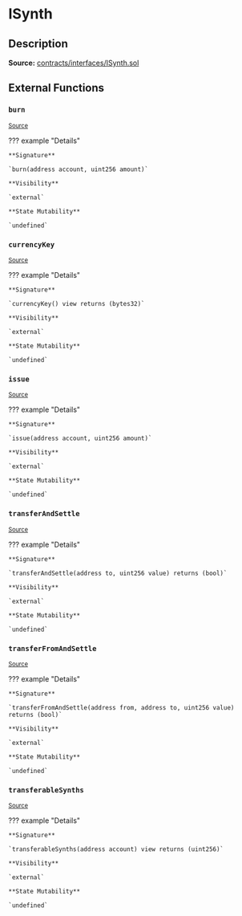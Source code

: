 # ISynth

## Description

**Source:** [contracts/interfaces/ISynth.sol](https://github.com/Synthetixio/synthetix/tree/v2.44.0-alpha/contracts/interfaces/ISynth.sol)

## External Functions

### `burn`

<sub>[Source](https://github.com/Synthetixio/synthetix/tree/v2.44.0-alpha/contracts/interfaces/ISynth.sol#L20)</sub>

??? example "Details"

    **Signature**

    `burn(address account, uint256 amount)`

    **Visibility**

    `external`

    **State Mutability**

    `undefined`

### `currencyKey`

<sub>[Source](https://github.com/Synthetixio/synthetix/tree/v2.44.0-alpha/contracts/interfaces/ISynth.sol#L6)</sub>

??? example "Details"

    **Signature**

    `currencyKey() view returns (bytes32)`

    **Visibility**

    `external`

    **State Mutability**

    `undefined`

### `issue`

<sub>[Source](https://github.com/Synthetixio/synthetix/tree/v2.44.0-alpha/contracts/interfaces/ISynth.sol#L22)</sub>

??? example "Details"

    **Signature**

    `issue(address account, uint256 amount)`

    **Visibility**

    `external`

    **State Mutability**

    `undefined`

### `transferAndSettle`

<sub>[Source](https://github.com/Synthetixio/synthetix/tree/v2.44.0-alpha/contracts/interfaces/ISynth.sol#L11)</sub>

??? example "Details"

    **Signature**

    `transferAndSettle(address to, uint256 value) returns (bool)`

    **Visibility**

    `external`

    **State Mutability**

    `undefined`

### `transferFromAndSettle`

<sub>[Source](https://github.com/Synthetixio/synthetix/tree/v2.44.0-alpha/contracts/interfaces/ISynth.sol#L13)</sub>

??? example "Details"

    **Signature**

    `transferFromAndSettle(address from, address to, uint256 value) returns (bool)`

    **Visibility**

    `external`

    **State Mutability**

    `undefined`

### `transferableSynths`

<sub>[Source](https://github.com/Synthetixio/synthetix/tree/v2.44.0-alpha/contracts/interfaces/ISynth.sol#L8)</sub>

??? example "Details"

    **Signature**

    `transferableSynths(address account) view returns (uint256)`

    **Visibility**

    `external`

    **State Mutability**

    `undefined`

